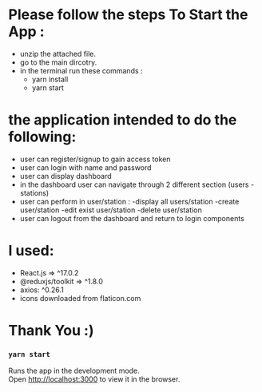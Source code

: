 # Please follow the steps To Start the App :

- unzip the attached file. 
- go to the main dircotry. 
- in the terminal run these commands :
    - yarn install 
    - yarn start


# the application intended to do the following:
- user can register/signup to gain access token 
- user can login with name and password 
- user can display dashboard 
- in the dashboard user can navigate through 2 different section (users - stations)
- user can perform in user/station :
    -display all users/station
    -create user/station
    -edit exist user/station
    -delete user/station
- user can logout from the dashboard and return to login components

# I used:
 -  React.js => ^17.0.2
 -  @reduxjs/toolkit => ^1.8.0 
 -  axios: ^0.26.1
 -  icons downloaded from flaticon.com
 
 

# Thank You :)




### `yarn start`

Runs the app in the development mode.\
Open [http://localhost:3000](http://localhost:3000) to view it in the browser.


